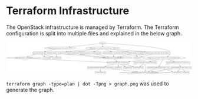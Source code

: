 # Terraform Infrastructure

The OpenStack infrastructure is managed by Terraform. The Terraform configuration is split into multiple files and explained in the below graph.

![](graph.png)

`terraform graph -type=plan | dot -Tpng > graph.png` was used to generate the graph.
